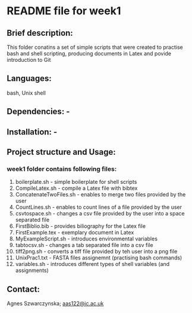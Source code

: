 # README file for week1

## Brief description: 
This folder conatins a set of simple scripts that were created to practise bash and shell scripting, producing documents in Latex and povide introduction to Git

## Languages: 
bash, Unix shell

## Dependencies: -

## Installation: -

## Project structure and Usage: 

### week1 folder contains following files:
1) boilerplate.sh - simple boilerplate for shell scripts
2) CompileLatex.sh - compile a Latex file with bibtex
3) ConcatenateTwoFiles.sh - enables to merge two files provided by the user
4) CountLines.sh - enables to count lines of a file provided by the user
5) csvtospace.sh - changes a csv file provided by the user into a space separated file
6) FirstBiblio.bib - provides biliography for the Latex file
7) FirstExample.tex - exemplary document in Latex
8) MyExampleScript.sh - introduces environmental variables
9) tabtocsv.sh - changes a tab separated file into a csv file
10) tiff2png.sh - converts a tiff file provided by teh user into a png file
11) UnixPrac1.txt - FASTA files assignemnt (practising bash commands)
12) variables.sh - introduces different types of shell variables (and assignments)

## Contact: 
Agnes Szwarczynska; aas122@ic.ac.uk